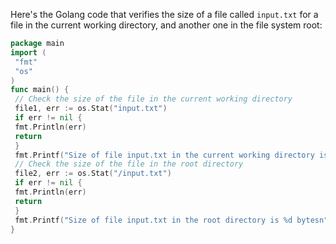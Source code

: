 Here's the Golang code that verifies the size of a file called `input.txt` for a file in the current working directory, and another one in the file system root:
```go
package main
import (
 "fmt"
 "os"
)
func main() {
 // Check the size of the file in the current working directory
 file1, err := os.Stat("input.txt")
 if err != nil {
 fmt.Println(err)
 return
 }
 fmt.Printf("Size of file input.txt in the current working directory is %d bytesn", file1.Size())
 // Check the size of the file in the root directory
 file2, err := os.Stat("/input.txt")
 if err != nil {
 fmt.Println(err)
 return
 }
 fmt.Printf("Size of file input.txt in the root directory is %d bytesn", file2.Size())
}
```

